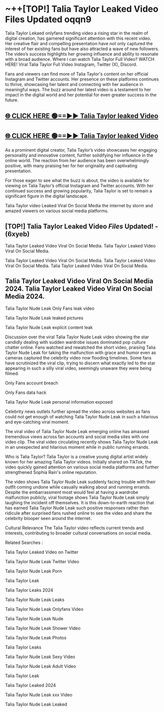 # ~++[TOP!] Talia Taylor Leaked Video Files Updated oqqn9

 Talia Taylor Lekaed onlyfans trending video a rising star in the realm of digital creation, has garnered significant attention with this recent video. Her creative flair and compelling presentation have not only captured the interest of her existing fans but have also attracted a wave of new followers. The video’s success highlights her growing influence and ability to resonate with a broad audience.
Where i can watch  Talia Taylor Full Video? WATCH HERE! Viral  Talia Taylor Full Video Instagram, Twitter (X), Discord.


Fans and viewers can find more of  Talia Taylor's content on her official Instagram and Twitter accounts. Her presence on these platforms continues to thrive, showcasing her talent and connecting with her audience in meaningful ways. The buzz around her latest video is a testament to her impact in the digital world and her potential for even greater success in the future.


## [🌐 CLICK HERE 🟢==►►  Talia Taylor leaked Video ](https://onlyclips.site?title=Talia_Taylor&ref=git)

## [🌐 CLICK HERE 🟢==►►  Talia Taylor leaked Video ](https://onlyclips.site?title=Talia_Taylor&ref=git)


As a prominent digital creator,  Talia Taylor’s video showcases her engaging personality and innovative content, further solidifying her influence in the online world. The reaction from her audience has been overwhelmingly positive, with many praising her for her originality and captivating presentation.

For those eager to see what the buzz is about, the video is available for viewing on  Talia Taylor’s official Instagram and Twitter accounts. With her continued success and growing popularity,  Talia Taylor is set to remain a significant figure in the digital landscape.


  Talia Taylor video Leaked Viral On Social Media the internet by storm and amazed viewers on various social media platforms.


## [TOP!]  Talia Taylor Leaked Video *Files* Updated! - (6xyeb) 

 Talia Taylor Leaked Video Viral On Social Media. Talia Taylor Leaked Video Viral On Social Media.

 Talia Taylor Leaked Video Viral On Social Media. Talia Taylor Leaked Video Viral On Social Media. Talia Taylor Leaked Video Viral On Social Media.


##  Talia Taylor Leaked Video Viral On Social Media 2024. Talia Taylor Leaked Video Viral On Social Media 2024.
 Talia Taylor Nude Leak Only Fans leak video

 Talia Taylor Nude Leak leaked pictures

 Talia Taylor Nude Leak explicit content leak

Discussion over the viral  Talia Taylor Nude Leak video showing the star candidly dealing with sudden wardrobe issues dominated pop culture chatter online. Fans watched and rewatched the short video, praising  Talia Taylor Nude Leak for taking the malfunction with grace and humor even as cameras captured the celebrity video now flooding timelines. Some fans have scrutinized the viral clip, trying to discern what exactly led to the star appearing in such a silly viral video, seemingly unaware they were being filmed.


Only Fans account breach

Only Fans data hack

 Talia Taylor Nude Leak personal information exposed

Celebrity news outlets further spread the video across websites as fans could not get enough of watching  Talia Taylor Nude Leak in such a hilarious and eye-catching viral moment.


The viral video of  Talia Taylor Nude Leak emerging online has amassed tremendous views across fan accounts and social media sites with one video clip. The viral video circulating recently shows  Talia Taylor Nude Leak in an unexpected and hilarious moment while in public running errands.


Who is  Talia Taylor?  Talia Taylor is a creative young digital artist widely known for her amazing  Talia Taylor videos. Initially shared on TikTok, the video quickly gained attention on various social media platforms and further strengthened Sophia Rain's online reputation.

The video shows  Talia Taylor Nude Leak suddenly facing trouble with their outfit coming undone while casually walking about and running errands. Despite the embarrassment most would feel at having a wardrobe malfunction publicly, viral footage shows  Talia Taylor Nude Leak simply laughing the incident off themselves. It is this down-to-earth reaction that has earned  Talia Taylor Nude Leak such positive responses rather than ridicule after surprised fans rushed online to see the video and share the celebrity blooper seen around the internet.

Cultural Relevance The  Talia Taylor video reflects current trends and interests, contributing to broader cultural conversations on social media.

Related Searches :

 Talia Taylor Leaked Video on Twitter

 Talia Taylor Nude Leak Twitter Video

 Talia Taylor Nude Leak Porn

 Talia Taylor Leak 

 Talia Taylor Leaks 2024

 Talia Taylor Nude Leak Leaks

 Talia Taylor Nude Leak Onlyfans Video

 Talia Taylor Nude Leak Nude

 Talia Taylor Nude Leak Shower Video

 Talia Taylor Nude Leak Photos

 Talia Taylor Leaks

 Talia Taylor Nude Leak Sexy Video

 Talia Taylor Nude Leak Adult Video

 Talia Taylor Leak

 Talia Taylor Leaked 2024

 Talia Taylor Nude Leak xxx Video

 Talia Taylor Nude Leak Leaked